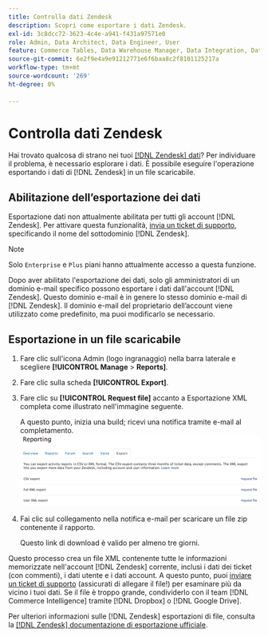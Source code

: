 ```yaml
---
title: Controlla dati Zendesk
description: Scopri come esportare i dati Zendesk.
exl-id: 3c8dcc72-3623-4c4e-a941-f431a97571e0
role: Admin, Data Architect, Data Engineer, User
feature: Commerce Tables, Data Warehouse Manager, Data Integration, Data Import/Export
source-git-commit: 6e2f9e4a9e91212771e6f6baa8c2f8101125217a
workflow-type: tm+mt
source-wordcount: '269'
ht-degree: 0%

---
```


# Controlla dati Zendesk

Hai trovato qualcosa di strano nei tuoi [[!DNL Zendesk] dati](../integrations/exp-zendesk-data.md)? Per individuare il problema, è necessario esplorare i dati. È possibile eseguire l&#39;operazione esportando i dati di [!DNL Zendesk] in un file scaricabile.

## Abilitazione dell’esportazione dei dati

Esportazione dati non attualmente abilitata per tutti gli account [!DNL Zendesk]. Per attivare questa funzionalità, [invia un ticket di supporto](https://experienceleague.adobe.com/docs/commerce-knowledge-base/kb/troubleshooting/miscellaneous/mbi-service-policies.html?lang=it), specificando il nome del sottodominio [!DNL Zendesk].

>[!NOTE]
>
>Solo `Enterprise` e `Plus` piani hanno attualmente accesso a questa funzione.

Dopo aver abilitato l&#39;esportazione dei dati, solo gli amministratori di un dominio e-mail specifico possono esportare i dati dall&#39;account [!DNL Zendesk]. Questo dominio e-mail è in genere lo stesso dominio e-mail di [!DNL Zendesk]. Il dominio e-mail del proprietario dell’account viene utilizzato come predefinito, ma puoi modificarlo se necessario.

## Esportazione in un file scaricabile

1. Fare clic sull&#39;icona Admin (logo ingranaggio) nella barra laterale e scegliere **[!UICONTROL Manage** > **Reports]**.
1. Fare clic sulla scheda **[!UICONTROL Export]**.
1. Fare clic su **[!UICONTROL Request file]** accanto a Esportazione XML completa come illustrato nell&#39;immagine seguente.

   A questo punto, inizia una build; ricevi una notifica tramite e-mail al completamento.
   ![report_export_new.png](../../../assets/reports_export_new.png)

1. Fai clic sul collegamento nella notifica e-mail per scaricare un file zip contenente il rapporto.

   Questo link di download è valido per almeno tre giorni.

Questo processo crea un file XML contenente tutte le informazioni memorizzate nell&#39;account [!DNL Zendesk] corrente, inclusi i dati dei ticket (con commenti), i dati utente e i dati account. A questo punto, puoi [inviare un ticket di supporto](https://experienceleague.adobe.com/docs/commerce-knowledge-base/kb/troubleshooting/miscellaneous/mbi-service-policies.html?lang=it) (assicurati di allegare il file!) per esaminare più da vicino i tuoi dati. Se il file è troppo grande, condividerlo con il team [!DNL Commerce Intelligence] tramite [!DNL Dropbox] o [!DNL Google Drive].

Per ulteriori informazioni sulle [!DNL Zendesk] esportazioni di file, consulta la [[!DNL Zendesk] documentazione di esportazione ufficiale](https://support.zendesk.com/hc/en-us/articles/4408886165402-Exporting-data-to-a-JSON-CSV-or-XML-file).
